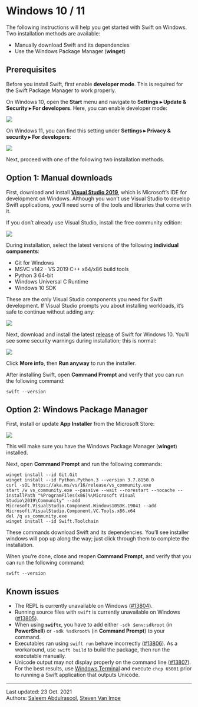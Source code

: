 # Windows 10 / 11

The following instructions will help you get started with Swift on Windows. Two installation methods are available:

- Manually download Swift and its dependencies
- Use the Windows Package Manager (**winget**)

## Prerequisites

Before you install Swift, first enable **developer mode**. This is required for the Swift Package Manager to work properly.

On Windows 10, open the **Start** menu and navigate to **Settings ▸ Update & Security ▸ For developers**. Here, you can enable developer mode:

![](developer-mode-10.png)

On Windows 11, you can find this setting under **Settings ▸ Privacy & security ▸ For developers**:

![](developer-mode-11.png)

Next, proceed with one of the following two installation methods.

## Option 1: Manual downloads

First, download and install [**Visual Studio 2019**](https://visualstudio.microsoft.com), which is Microsoft’s IDE for development on Windows. Although you won’t use Visual Studio to develop Swift applications, you’ll need some of the tools and libraries that come with it.

If you don’t already use Visual Studio, install the free community edition:

![](visual-studio.png)

During installation, select the latest versions of the following **individual components**:

- Git for Windows
- MSVC v142 - VS 2019 C++ x64/x86 build tools
- Python 3 64-bit
- Windows Universal C Runtime
- Windows 10 SDK

These are the only Visual Studio components you need for Swift development. If Visual Studio prompts you about installing workloads, it’s safe to continue without adding any:

![](visual-studio-workloads.png)

Next, download and install the latest [release](https://swift.org/download/#releases) of Swift for Windows 10. You’ll see some security warnings during installation; this is normal:

![](security-warning.png)

Click **More info**, then **Run anyway** to run the installer.

After installing Swift, open **Command Prompt** and verify that you can run the following command:

```
swift --version
```

## Option 2: Windows Package Manager

First, install or update **App Installer** from the Microsoft Store:

![](app-installer.png)

This will make sure you have the Windows Package Manager (**winget**) installed.

Next, open **Command Prompt** and run the following commands:

```
winget install --id Git.Git
winget install --id Python.Python.3 --version 3.7.8150.0
curl -sOL https://aka.ms/vs/16/release/vs_community.exe
start /w vs_community.exe --passive --wait --norestart --nocache --installPath "%ProgramFiles(x86)%\Microsoft Visual Studio\2019\Community" --add Microsoft.VisualStudio.Component.Windows10SDK.19041 --add Microsoft.VisualStudio.Component.VC.Tools.x86.x64
del /q vs_community.exe
winget install --id Swift.Toolchain
```

These commands download Swift and its dependencies. You’ll see installer windows will pop up along the way; just click through them to complete the installation.

When you’re done, close and reopen **Command Prompt**, and verify that you can run the following command:

```
swift --version
```

## Known issues

- The REPL is currently unavailable on Windows ([#13804](https://bugs.swift.org/browse/SR-13804)).
- Running source files with `swift` is currently unavailable on Windows ([#13805](https://bugs.swift.org/browse/SR-13805)).
- When using **`swiftc`**, you have to add either `-sdk $env:sdkroot` (in **PowerShell**) or `-sdk %sdkroot%` (in **Command Prompt**) to your command.
- Executables ran using `swift run` behave incorrectly ([#13806](https://bugs.swift.org/browse/SR-13806)). As a workaround, use `swift build` to build the package, then run the executable manually.
- Unicode output may not display properly on the command line ([#13807](https://bugs.swift.org/browse/SR-13807)). For the best results, use [Windows Terminal](https://www.microsoft.com/en-us/p/windows-terminal/9n0dx20hk701) and execute `chcp 65001` prior to running a Swift application that outputs Unicode.

---

Last updated: 23 Oct. 2021 \
Authors: [Saleem Abdulrasool](https://github.com/compnerd), [Steven Van Impe](https://github.com/svanimpe)
